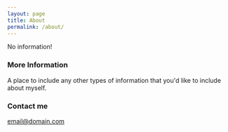 ```yaml
---
layout: page
title: About
permalink: /about/
---
```


No information!

### More Information

A place to include any other types of information that you'd like to include about myself.

### Contact me

[email@domain.com](mailto:abuse@syafaat.my.id)
